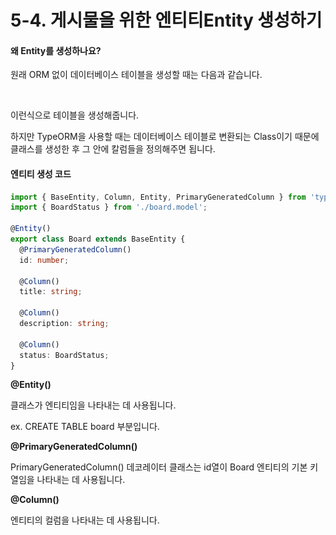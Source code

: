 # 5-4. 게시물을 위한 엔티티Entity 생성하기

#### 왜 Entity를 생성하나요?

원래 ORM 없이 데이터베이스 테이블을 생성할 때는 다음과 같습니다.

<figure><img src="../../../.gitbook/assets/스크린샷 2023-12-28 오전 10.24.31.png" alt=""><figcaption></figcaption></figure>

이런식으로 테이블을 생성해줍니다.



하지만 TypeORM을 사용할 때는 데이터베이스 테이블로 변환되는 Class이기 때문에 클래스를 생성한 후 그 안에 칼럼들을 정의해주면 됩니다.



#### 엔티티 생성 코드

```typescript
import { BaseEntity, Column, Entity, PrimaryGeneratedColumn } from 'typeorm';
import { BoardStatus } from './board.model';

@Entity()
export class Board extends BaseEntity {
  @PrimaryGeneratedColumn()
  id: number;

  @Column()
  title: string;

  @Column()
  description: string;

  @Column()
  status: BoardStatus;
}
```

**@Entity()**

클래스가 엔티티임을 나타내는 데 사용됩니다.

ex. CREATE TABLE board 부분입니다.



**@PrimaryGeneratedColumn()**

PrimaryGeneratedColumn() 데코레이터 클래스는 id열이 Board 엔티티의 기본 키 열임을 나타내는 데 사용됩니다.



**@Column()**

엔티티의 컬럼을 나타내는 데 사용됩니다.

